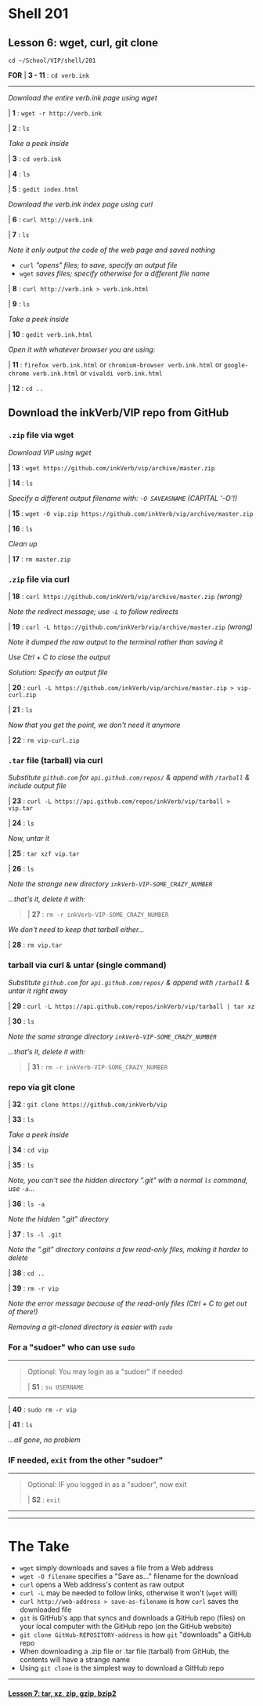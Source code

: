 # Shell 201
## Lesson 6: wget, curl, git clone

`cd ~/School/VIP/shell/201`

**FOR** | **3 - 11** : `cd verb.ink`
___

*Download the entire verb.ink page using wget*

| **1** : `wget -r http://verb.ink`

| **2** : `ls`

*Take a peek inside*

| **3** : `cd verb.ink`

| **4** : `ls`

| **5** : `gedit index.html`

*Download the verb.ink index page using curl*

| **6** : `curl http://verb.ink`

| **7** : `ls`

*Note it only output the code of the web page and saved nothing*
- `curl` *"opens" files; to save, specify an output file*
- `wget` *saves files; specify otherwise for a different file name*

| **8** : `curl http://verb.ink > verb.ink.html`

| **9** : `ls`

*Take a peek inside*

| **10** : `gedit verb.ink.html`

*Open it with whatever browser you are using:*

| **11** : `firefox verb.ink.html` or `chromium-browser verb.ink.html` or `google-chrome verb.ink.html` or `vivaldi verb.ink.html`

| **12** : `cd ..`

## Download the inkVerb/VIP repo from GitHub

### `.zip` file via wget

*Download VIP using wget*

| **13** : `wget https://github.com/inkVerb/vip/archive/master.zip`

| **14** : `ls`

*Specify a different output filename with: `-O SAVEASNAME` (CAPITAL '-O'!)*

| **15** : `wget -O vip.zip https://github.com/inkVerb/vip/archive/master.zip`

| **16** : `ls`

*Clean up*

| **17** : `rm master.zip`

### `.zip` file via curl

| **18** : `curl https://github.com/inkVerb/vip/archive/master.zip` *(wrong)*

*Note the redirect message; use `-L` to follow redirects*

| **19** : `curl -L https://github.com/inkVerb/vip/archive/master.zip` *(wrong)*

*Note it dumped the raw output to the terminal rather than saving it*

*Use Ctrl + C to close the output*

*Solution: Specify an output file*

| **20** : `curl -L https://github.com/inkVerb/vip/archive/master.zip > vip-curl.zip`

| **21** : `ls`

*Now that you get the point, we don't need it anymore*

| **22** : `rm vip-curl.zip`

### `.tar` file (tarball) via curl

*Substitute `github.com` for `api.github.com/repos/` & append with `/tarball` & include output file*

| **23** : `curl -L https://api.github.com/repos/inkVerb/vip/tarball > vip.tar`

| **24** : `ls`

*Now, untar it*

| **25** : `tar xzf vip.tar`

| **26** : `ls`

*Note the strange new directory `inkVerb-VIP-SOME_CRAZY_NUMBER`*

*...that's it, delete it with:*

> | **27** : `rm -r inkVerb-VIP-SOME_CRAZY_NUMBER`

*We don't need to keep that tarball either...*

| **28** : `rm vip.tar`

### tarball via curl & untar (single command)

*Substitute `github.com` for `api.github.com/repos/` & append with `/tarball` & untar it right away*

| **29** : `curl -L https://api.github.com/repos/inkVerb/vip/tarball | tar xz`

| **30** : `ls`

*Note the same strange directory `inkVerb-VIP-SOME_CRAZY_NUMBER`*

*...that's it, delete it with:*

> | **31** : `rm -r inkVerb-VIP-SOME_CRAZY_NUMBER`

### repo via git clone

| **32** : `git clone https://github.com/inkVerb/vip`

| **33** : `ls`

*Take a peek inside*

| **34** : `cd vip`

| **35** : `ls`

*Note, you can't see the hidden directory ".git" with a normal `ls` command, use `-a`...*

| **36** : `ls -a`

*Note the hidden ".git" directory*

| **37** : `ls -l .git`

*Note the ".git" directory contains a few read-only files, making it harder to delete*

| **38** : `cd ..`

| **39** : `rm -r vip`

*Note the error message because of the read-only files (Ctrl + C to get out of there!)*

*Removing a git-cloned directory is easier with `sudo`*

### For a "sudoer" who can use `sudo`
>
___
> Optional: You may login as a "sudoer" if needed
>
> | **S1** : `su USERNAME`
___

| **40** : `sudo rm -r vip`

| **41** : `ls`

*...all gone, no problem*

### IF needed, `exit` from the other "sudoer"
>
___
> Optional: IF you logged in as a "sudoer", now exit
>
> | **S2** : `exit`
___


___

# The Take

- `wget` simply downloads and saves a file from a Web address
- `wget -O filename` specifies a "Save as..." filename for the download
- `curl` opens a Web address's content as raw output
- `curl -L` may be needed to follow links, otherwise it won't (`wget` will)
- `curl http://web-address > save-as-filename` is how `curl` saves the downloaded file
- `git` is GitHub's app that syncs and downloads a GitHub repo (files) on your local computer with the GitHub repo (on the GitHub website)
- `git clone GitHub-REPOSITORY-address` is how `git` "downloads" a GitHub repo
- When downloading a .zip file or .tar file (tarball) from GitHub, the contents will have a strange name
- Using `git clone` is the simplest way to download a GitHub repo

___

#### [Lesson 7: tar, xz, zip, gzip, bzip2](https://github.com/inkVerb/vip/blob/master/201-shell/Lesson-07.md)
